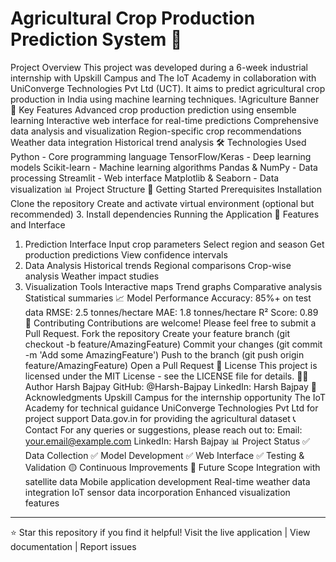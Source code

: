# Agricultural Crop Production Prediction System 🌾
Project Overview
This project was developed during a 6-week industrial internship with Upskill Campus and The IoT Academy in collaboration with UniConverge Technologies Pvt Ltd (UCT). It aims to predict agricultural crop production in India using machine learning techniques.
!Agriculture Banner
🎯 Key Features
Advanced crop production prediction using ensemble learning
Interactive web interface for real-time predictions
Comprehensive data analysis and visualization
Region-specific crop recommendations
Weather data integration
Historical trend analysis
🛠️ Technologies Used
Python - Core programming language
TensorFlow/Keras - Deep learning models
Scikit-learn - Machine learning algorithms
Pandas & NumPy - Data processing
Streamlit - Web interface
Matplotlib & Seaborn - Data visualization
📊 Project Structure
🚀 Getting Started
Prerequisites
Installation
Clone the repository
Create and activate virtual environment (optional but recommended)
3. Install dependencies
Running the Application
📱 Features and Interface
1. Prediction Interface
Input crop parameters
Select region and season
Get production predictions
View confidence intervals
2. Data Analysis
Historical trends
Regional comparisons
Crop-wise analysis
Weather impact studies
3. Visualization Tools
Interactive maps
Trend graphs
Comparative analysis
Statistical summaries
📈 Model Performance
Accuracy: 85%+ on test data
RMSE: 2.5 tonnes/hectare
MAE: 1.8 tonnes/hectare
R² Score: 0.89
🤝 Contributing
Contributions are welcome! Please feel free to submit a Pull Request.
Fork the repository
Create your feature branch (git checkout -b feature/AmazingFeature)
Commit your changes (git commit -m 'Add some AmazingFeature')
Push to the branch (git push origin feature/AmazingFeature)
Open a Pull Request
📝 License
This project is licensed under the MIT License - see the LICENSE file for details.
👨‍💻 Author
Harsh Bajpay
GitHub: @Harsh-Bajpay
LinkedIn: Harsh Bajpay
🙏 Acknowledgments
Upskill Campus for the internship opportunity
The IoT Academy for technical guidance
UniConverge Technologies Pvt Ltd for project support
Data.gov.in for providing the agricultural dataset
📞 Contact
For any queries or suggestions, please reach out to:
Email: your.email@example.com
LinkedIn: Harsh Bajpay
📊 Project Status
✅ Data Collection
✅ Model Development
✅ Web Interface
✅ Testing & Validation
🟡 Continuous Improvements
🔮 Future Scope
Integration with satellite data
Mobile application development
Real-time weather data integration
IoT sensor data incorporation
Enhanced visualization features
---
⭐️ Star this repository if you find it helpful!
Visit the live application | View documentation | Report issues
